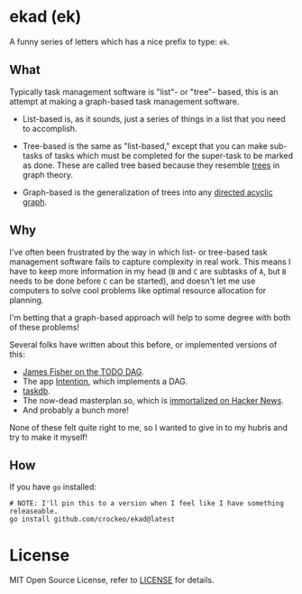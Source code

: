 # ekad (ek)

A funny series of letters which has a nice prefix to type: `ek`.

## What

Typically task management software is "list"- or "tree"- based,
this is an attempt at making a graph-based task management software.

- List-based is, as it sounds, just a series of things in a list that you need to accomplish.

- Tree-based is the same as "list-based," except that you can make sub-tasks of tasks
  which must be completed for the super-task to be marked as done.
  These are called tree based because they resemble
  [trees](<https://en.wikipedia.org/wiki/Tree_(graph_theory)>)
  in graph theory.

- Graph-based is the generalization of trees into any
  [directed acyclic graph](https://en.wikipedia.org/wiki/Directed_acyclic_graph).

## Why

I've often been frustrated by the way in which list- or tree-based
task management software fails to capture complexity in real work.
This means I have to keep more information in my head
(`B` and `C` are subtasks of `A`, but `B` needs to be done before `C` can be started),
and doesn't let me use computers to solve cool problems like
optimal resource allocation for planning.

I'm betting that a graph-based approach will help
to some degree with both of these problems!

Several folks have written about this before,
or implemented versions of this:

- [James Fisher on the TODO DAG](https://jameshfisher.com/2013/12/19/todo-dag/).
- The app [Intention](https://about.i.ntention.app/), which implements a DAG.
- [taskdb](https://github.com/andrey-utkin/taskdb).
- The now-dead masterplan.so, which is [immortalized on Hacker News](https://news.ycombinator.com/item?id=30205699).
- And probably a bunch more!

None of these felt quite right to me,
so I wanted to give in to my hubris
and try to make it myself!

## How

If you have `go` installed:

```shell
# NOTE: I'll pin this to a version when I feel like I have something releaseable.
go install github.com/crockeo/ekad@latest
```

# License

MIT Open Source License, refer to [LICENSE](./LICENSE) for details.
